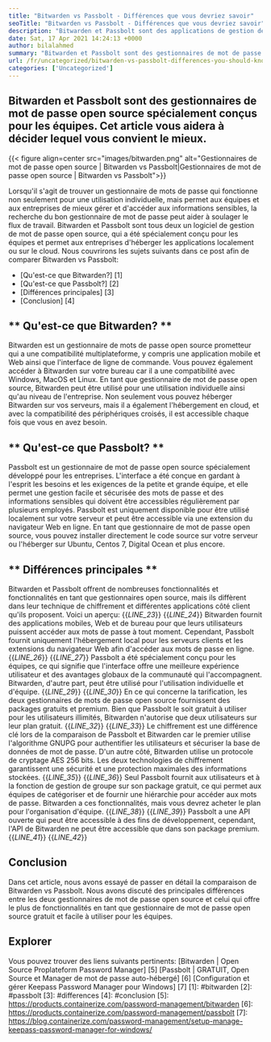 ```yaml
---
title: "Bitwarden vs Passbolt - Différences que vous devriez savoir" 
seoTitle: "Bitwarden vs Passbolt - Différences que vous devriez savoir" 
description: "Bitwarden et Passbolt sont des applications de gestion de mot de passe open source conçues pour les équipes. Cet article vous aidera à décider lequel vous convient le mieux." 
date: Sat, 17 Apr 2021 14:24:13 +0000
author: bilalahmed
summary: "Bitwarden et Passbolt sont des gestionnaires de mot de passe open source spécialement conçus pour les équipes. Cet article vous aidera à décider lequel vous convient le mieux." 
url: /fr/uncategorized/bitwarden-vs-passbolt-differences-you-should-know/
categories: ['Uncategorized']
---
```


## Bitwarden et Passbolt sont des gestionnaires de mot de passe open source spécialement conçus pour les équipes. Cet article vous aidera à décider lequel vous convient le mieux.

{{< figure align=center src="images/bitwarden.png" alt="Gestionnaires de mot de passe open source | Bitwarden vs Passbolt|Gestionnaires de mot de passe open source | Bitwarden vs Passbolt">}}

Lorsqu'il s'agit de trouver un gestionnaire de mots de passe qui fonctionne non seulement pour une utilisation individuelle, mais permet aux équipes et aux entreprises de mieux gérer et d'accéder aux informations sensibles, la recherche du bon gestionnaire de mot de passe peut aider à soulager le flux de travail. Bitwarden et Passbolt sont tous deux un logiciel de gestion de mot de passe open source, qui a été spécialement conçu pour les équipes et permet aux entreprises d'héberger les applications localement ou sur le cloud. Nous couvrirons les sujets suivants dans ce post afin de comparer Bitwarden vs Passbolt:
  * [Qu'est-ce que Bitwarden?] [1]
  * [Qu'est-ce que Passbolt?] [2]
  * [Différences principales] [3]
  * [Conclusion] [4]

## ** Qu'est-ce que Bitwarden? **
Bitwarden est un gestionnaire de mots de passe open source prometteur qui a une compatibilité multiplateforme, y compris une application mobile et Web ainsi que l'interface de ligne de commande. Vous pouvez également accéder à Bitwarden sur votre bureau car il a une compatibilité avec Windows, MacOS et Linux. En tant que gestionnaire de mot de passe open source, Bitwarden peut être utilisé pour une utilisation individuelle ainsi qu'au niveau de l'entreprise. Non seulement vous pouvez héberger Bitwarden sur vos serveurs, mais il a également l'hébergement en cloud, et avec la compatibilité des périphériques croisés, il est accessible chaque fois que vous en avez besoin.

## ** Qu'est-ce que Passbolt? **
Passbolt est un gestionnaire de mot de passe open source spécialement développé pour les entreprises. L'interface a été conçue en gardant à l'esprit les besoins et les exigences de la petite et grande équipe, et elle permet une gestion facile et sécurisée des mots de passe et des informations sensibles qui doivent être accessibles régulièrement par plusieurs employés. Passbolt est uniquement disponible pour être utilisé localement sur votre serveur et peut être accessible via une extension du navigateur Web en ligne. En tant que gestionnaire de mot de passe open source, vous pouvez installer directement le code source sur votre serveur ou l'héberger sur Ubuntu, Centos 7, Digital Ocean et plus encore.

## ** Différences principales **
Bitwarden et Passbolt offrent de nombreuses fonctionnalités et fonctionnalités en tant que gestionnaires open source, mais ils diffèrent dans leur technique de chiffrement et différentes applications côté client qu'ils proposent. Voici un aperçu:
{{_LINE_23_}}
{{_LINE_24_}}
    Bitwarden fournit des applications mobiles, Web et de bureau pour que leurs utilisateurs puissent accéder aux mots de passe à tout moment. Cependant, Passbolt fournit uniquement l'hébergement local pour les serveurs clients et les extensions du navigateur Web afin d'accéder aux mots de passe en ligne.
{{_LINE_26_}}
{{_LINE_27_}}
    Passbolt a été spécialement conçu pour les équipes, ce qui signifie que l'interface offre une meilleure expérience utilisateur et des avantages globaux de la communauté qui l'accompagnent. Bitwarden, d'autre part, peut être utilisé pour l'utilisation individuelle et d'équipe.
{{_LINE_29_}}
{{_LINE_30_}}
    En ce qui concerne la tarification, les deux gestionnaires de mots de passe open source fournissent des packages gratuits et premium. Bien que Passbolt le soit gratuit à utiliser pour les utilisateurs illimités, Bitwarden n'autorise que deux utilisateurs sur leur plan gratuit.
{{_LINE_32_}}
{{_LINE_33_}}
    Le chiffrement est une différence clé lors de la comparaison de Passbolt et Bitwarden car le premier utilise l'algorithme GNUPG pour authentifier les utilisateurs et sécuriser la base de données de mot de passe. D'un autre côté, Bitwarden utilise un protocole de cryptage AES 256 bits. Les deux technologies de chiffrement garantissent une sécurité et une protection maximales des informations stockées.
{{_LINE_35_}}
{{_LINE_36_}}
    Seul Passbolt fournit aux utilisateurs et à la fonction de gestion de groupe sur son package gratuit, ce qui permet aux équipes de catégoriser et de fournir une hiérarchie pour accéder aux mots de passe. Bitwarden a ces fonctionnalités, mais vous devrez acheter le plan pour l'organisation d'équipe.
{{_LINE_38_}}
{{_LINE_39_}}
    Passbolt a une API ouverte qui peut être accessible à des fins de développement, cependant, l'API de Bitwarden ne peut être accessible que dans son package premium.
{{_LINE_41_}}
{{_LINE_42_}}

## **Conclusion**
Dans cet article, nous avons essayé de passer en détail la comparaison de Bitwarden vs Passbolt. Nous avons discuté des principales différences entre les deux gestionnaires de mot de passe open source et celui qui offre le plus de fonctionnalités en tant que gestionnaire de mot de passe open source gratuit et facile à utiliser pour les équipes.

## Explorer
Vous pouvez trouver des liens suivants pertinents:
[Bitwarden | Open Source Proplateform Password Manager] [5]
[Passbolt | GRATUIT, Open Source et Manager de mot de passe auto-hébergé] [6]
[Configuration et gérer Keepass Password Manager pour Windows] [7]
[1]: #bitwarden
[2]: #passbolt
[3]: #differences
[4]: #conclusion
[5]: https://products.containerize.com/password-management/bitwarden
[6]: https://products.containerize.com/password-management/passbolt
[7]: https://blog.containerize.com/password-management/setup-manage-keepass-password-manager-for-windows/
